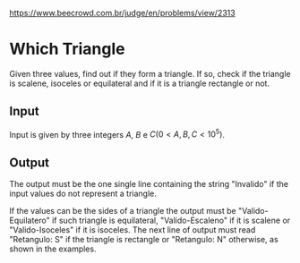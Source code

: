https://www.beecrowd.com.br/judge/en/problems/view/2313

# Which Triangle

Given three values, find out if they form a triangle. If so, check if the
triangle is scalene, isoceles or equilateral and if it is a triangle rectangle
or not.

## Input

Input is given by three integers $A$, $B$ e $C (0 \lt A,B,C \lt 10^5)$.

## Output

The output must be the one single line containing the string "Invalido" if the
input values do not represent a triangle.

If the values can be the sides of a triangle the output must be
"Valido-Equilatero" if such triangle is equilateral, "Valido-Escaleno" if it
is scalene or "Valido-Isoceles" if it is isoceles. The next line of output
must read "Retangulo: S" if the triangle is rectangle or "Retangulo: N"
otherwise, as shown in the examples.

